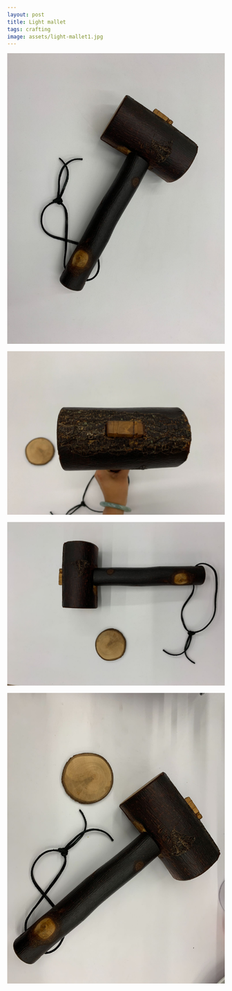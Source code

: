```yaml
---
layout: post
title: Light mallet
tags: crafting
image: assets/light-mallet1.jpg
---
```



![Light Mallet1](/assets/light-mallet1.jpg)

![Light Mallet2](/assets/light-mallet2.jpg)

![Light Mallet3](/assets/light-mallet3.jpg)

![Light Mallet4](/assets/light-mallet4.jpg)

